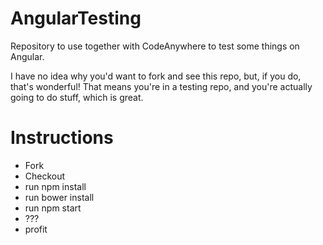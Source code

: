 # AngularTesting
Repository to use together with CodeAnywhere to test some things on Angular.

I have no idea why you'd want to fork and see this repo, but, if you do, that's wonderful!
That means you're in a testing repo, and you're actually going to do stuff, which is great.

# Instructions
* Fork
* Checkout
* run npm install
* run bower install
* run npm start
* ???
* profit
